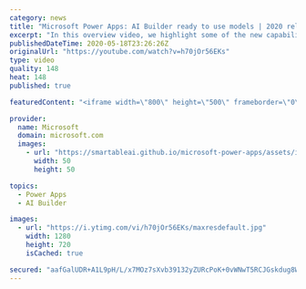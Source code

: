 ```yaml
---
category: news
title: "Microsoft Power Apps: AI Builder ready to use models | 2020 release wave 1 overview"
excerpt: "In this overview video, we highlight some of the new capabilities included in the latest update to Microsoft Power Apps, AI Builder ready to use models.     Here are the capabilities covered:   • Entity extraction helps you by identifying and extracting people, dates, places, locations, etc. from text"
publishedDateTime: 2020-05-18T23:26:26Z
originalUrl: "https://youtube.com/watch?v=h70jOr56EKs"
type: video
quality: 148
heat: 148
published: true

featuredContent: "<iframe width=\"800\" height=\"500\" frameborder=\"0\" src=\"https://www.youtube.com/embed/h70jOr56EKs\" allow=\"accelerometer; autoplay; encrypted-media; gyroscope; picture-in-picture\" allowfullscreen></iframe>"

provider:
  name: Microsoft
  domain: microsoft.com
  images:
    - url: "https://smartableai.github.io/microsoft-power-apps/assets/images/organizations/microsoft.com-50x50.jpg"
      width: 50
      height: 50

topics:
  - Power Apps
  - AI Builder

images:
  - url: "https://i.ytimg.com/vi/h70jOr56EKs/maxresdefault.jpg"
    width: 1280
    height: 720
    isCached: true

secured: "aafGalUDR+A1L9pH/L/x7MOz7sXvb39132yZURcPoK+0vWNwT5RCJGskdug8Wd6B4Faltqhy5fYVOBZmjXnLhsD0TS64So0IyARp5CrM6IY7WDg8lu86H4REFJj681jRXMguK9D31fJCLZKeYG1OwibNFAQwQr/wm+dYKEO0O5fuHt+VCUhsgCkodvq/1PLizosZ9nWku7J0fxekfkIcPzXbZdAn14UlxksFnmNI0zlJeWHa+EoN6/dZ9LSx+3MUBtV9DOKOJRvfTy/8PZlfskKgbboAi85EVLUgBhQOWRTX6NV0/f7dpqVP2FaagqJXAsXwSqLxYsDrp7HwV3wyhSCjGs6gGv7kh+kDSY+X/JlYtOoL6WUee8EmieaeGCI22r2S7jy1eaEC5O+ojK3LsypbIATQWIZiyxVQgN6tZZfKsaLKoCD+bo7qRbqKh17W;ZwRId3finXUUCo6a5qi4Jg=="
---
```


